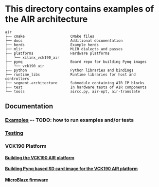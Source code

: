 # This directory contains examples of the AIR architecture
```
air
├── cmake                     CMake files
├── docs                      Additional documentation
├── herds                     Example herds
├── mlir                      MLIR dialects and passes
├── platforms                 Hardware platforms
│   └── xilinx_vck190_air
├── pynq                      Board repo for building Pynq images
│   └── vck190_air
├── python                    Python libraries and bindings
├── runtime_libs              Runtime libraries for host and controllers
├── segment-architecture      Submodule containing AIR IP blocks
├── test                      In hardware tests of AIR components
└── tools                     aircc.py, air-opt, air-translate
```

## Documentation

### [Examples]() -- TODO: how to run examples and/or tests
### [Testing](docs/testing.md)
### VCK190 Platform
#### [Building the VCK190 AIR platform](docs/vck190_building_platform.md)
#### [Building Pynq based SD card image for the VCK190 AIR platform](docs/vck190_building_pynq.md)
#### [MicroBlaze firmware](docs/vck190_microblaze_firmware.md)

